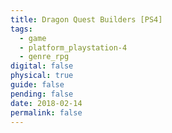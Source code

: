 ```yaml
---
title: Dragon Quest Builders [PS4]
tags:
  - game
  - platform_playstation-4
  - genre_rpg
digital: false
physical: true
guide: false
pending: false
date: 2018-02-14
permalink: false
---
```


